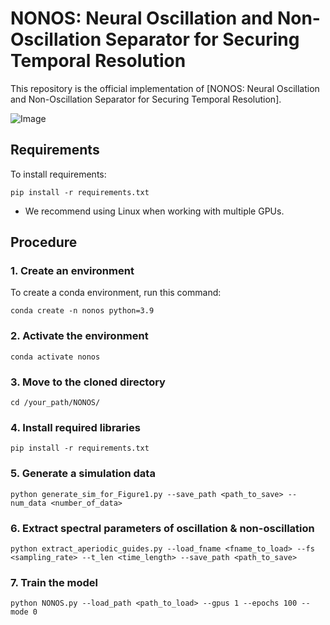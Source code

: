 # NONOS: Neural Oscillation and Non-Oscillation Separator for Securing Temporal Resolution

This repository is the official implementation of [NONOS: Neural Oscillation and Non-Oscillation Separator for Securing Temporal Resolution]. 

![Image](https://github.com/user-attachments/assets/1bf9fdc9-344d-447e-a66c-4d226c90be70)

## Requirements

To install requirements:

```setup
pip install -r requirements.txt
```
- We recommend using Linux when working with multiple GPUs.

## Procedure

### 1. Create an environment
To create a conda environment, run this command:

```train
conda create -n nonos python=3.9
```

### 2. Activate the environment
```train
conda activate nonos
```

### 3. Move to the cloned directory
```train
cd /your_path/NONOS/
```

### 4. Install required libraries
```train
pip install -r requirements.txt
```

### 5. Generate a simulation data
```train
python generate_sim_for_Figure1.py --save_path <path_to_save> --num_data <number_of_data>
```

### 6. Extract spectral parameters of oscillation & non-oscillation
```train
python extract_aperiodic_guides.py --load_fname <fname_to_load> --fs <sampling_rate> --t_len <time_length> --save_path <path_to_save>
```

### 7. Train the model
```train
python NONOS.py --load_path <path_to_load> --gpus 1 --epochs 100 --mode 0
```


